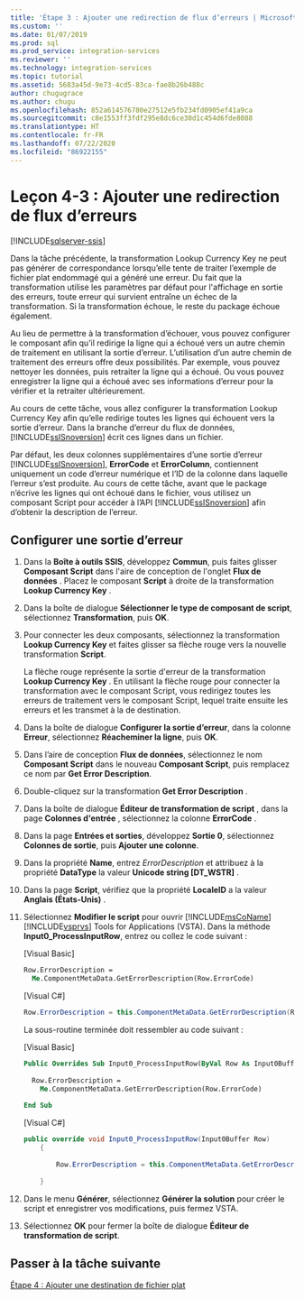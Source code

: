 ```yaml
---
title: 'Étape 3 : Ajouter une redirection de flux d’erreurs | Microsoft Docs'
ms.custom: ''
ms.date: 01/07/2019
ms.prod: sql
ms.prod_service: integration-services
ms.reviewer: ''
ms.technology: integration-services
ms.topic: tutorial
ms.assetid: 5683a45d-9e73-4cd5-83ca-fae8b26b488c
author: chugugrace
ms.author: chugu
ms.openlocfilehash: 852a614576780e27512e5fb234fd0905ef41a9ca
ms.sourcegitcommit: c8e1553ff3fdf295e8dc6ce30d1c454d6fde8088
ms.translationtype: HT
ms.contentlocale: fr-FR
ms.lasthandoff: 07/22/2020
ms.locfileid: "86922155"
---
```

# <a name="lesson-4-3-add-error-flow-redirection"></a>Leçon 4-3 : Ajouter une redirection de flux d’erreurs

[!INCLUDE[sqlserver-ssis](../includes/applies-to-version/sqlserver-ssis.md)]



Dans la tâche précédente, la transformation Lookup Currency Key ne peut pas générer de correspondance lorsqu’elle tente de traiter l’exemple de fichier plat endommagé qui a généré une erreur. Du fait que la transformation utilise les paramètres par défaut pour l'affichage en sortie des erreurs, toute erreur qui survient entraîne un échec de la transformation. Si la transformation échoue, le reste du package échoue également.  
  
Au lieu de permettre à la transformation d’échouer, vous pouvez configurer le composant afin qu’il redirige la ligne qui a échoué vers un autre chemin de traitement en utilisant la sortie d’erreur. L’utilisation d’un autre chemin de traitement des erreurs offre deux possibilités. Par exemple, vous pouvez nettoyer les données, puis retraiter la ligne qui a échoué. Ou vous pouvez enregistrer la ligne qui a échoué avec ses informations d’erreur pour la vérifier et la retraiter ultérieurement.  
  
Au cours de cette tâche, vous allez configurer la transformation Lookup Currency Key afin qu’elle redirige toutes les lignes qui échouent vers la sortie d’erreur. Dans la branche d’erreur du flux de données, [!INCLUDE[ssISnoversion](../includes/ssisnoversion-md.md)] écrit ces lignes dans un fichier.  
  
Par défaut, les deux colonnes supplémentaires d’une sortie d’erreur [!INCLUDE[ssISnoversion](../includes/ssisnoversion-md.md)], **ErrorCode** et **ErrorColumn**, contiennent uniquement un code d’erreur numérique et l’ID de la colonne dans laquelle l’erreur s’est produite. Au cours de cette tâche, avant que le package n’écrive les lignes qui ont échoué dans le fichier, vous utilisez un composant Script pour accéder à l’API [!INCLUDE[ssISnoversion](../includes/ssisnoversion-md.md)] afin d’obtenir la description de l’erreur.  
  
## <a name="configure-an-error-output"></a>Configurer une sortie d’erreur  
  
1.  Dans la **Boîte à outils SSIS**, développez **Commun**, puis faites glisser **Composant Script** dans l'aire de conception de l'onglet **Flux de données** . Placez le composant **Script** à droite de la transformation **Lookup Currency Key** .  
  
2.  Dans la boîte de dialogue **Sélectionner le type de composant de script**, sélectionnez **Transformation**, puis **OK**.  
  
3.  Pour connecter les deux composants, sélectionnez la transformation **Lookup Currency Key** et faites glisser sa flèche rouge vers la nouvelle transformation **Script**.  
  
    La flèche rouge représente la sortie d'erreur de la transformation **Lookup Currency Key** . En utilisant la flèche rouge pour connecter la transformation avec le composant Script, vous redirigez toutes les erreurs de traitement vers le composant Script, lequel traite ensuite les erreurs et les transmet à la de destination.  
  
4.  Dans la boîte de dialogue **Configurer la sortie d’erreur**, dans la colonne **Erreur**, sélectionnez **Réacheminer la ligne**, puis **OK**.  
  
5.  Dans l’aire de conception **Flux de données**, sélectionnez le nom **Composant Script** dans le nouveau **Composant Script**, puis remplacez ce nom par **Get Error Description**.  
  
6.  Double-cliquez sur la transformation **Get Error Description** .  
  
7.  Dans la boîte de dialogue **Éditeur de transformation de script** , dans la page **Colonnes d'entrée** , sélectionnez la colonne **ErrorCode** .  
  
8.  Dans la page **Entrées et sorties**, développez **Sortie 0**, sélectionnez **Colonnes de sortie**, puis **Ajouter une colonne**.  
  
9. Dans la propriété **Name**, entrez *ErrorDescription* et attribuez à la propriété **DataType** la valeur **Unicode string [DT_WSTR]** .  
  
10. Dans la page **Script**, vérifiez que la propriété **LocaleID** a la valeur **Anglais (États-Unis)** .
  
11. Sélectionnez **Modifier le script** pour ouvrir [!INCLUDE[msCoName](../includes/msconame-md.md)] [!INCLUDE[vsprvs](../includes/vsprvs-md.md)] Tools for Applications (VSTA). Dans la méthode **Input0_ProcessInputRow**, entrez ou collez le code suivant :  
  
    [Visual Basic]  
  
    ```vb  
    Row.ErrorDescription =   
      Me.ComponentMetaData.GetErrorDescription(Row.ErrorCode)  
    ```  
  
    [Visual C#]  
  
    ```cs
    Row.ErrorDescription = this.ComponentMetaData.GetErrorDescription(Row.ErrorCode);  
    ```  
  
    La sous-routine terminée doit ressembler au code suivant :  
  
    [Visual Basic]  
  
    ```vb
    Public Overrides Sub Input0_ProcessInputRow(ByVal Row As Input0Buffer)  
  
      Row.ErrorDescription =   
        Me.ComponentMetaData.GetErrorDescription(Row.ErrorCode)  
  
    End Sub  
    ```  
  
    [Visual C#]  
  
    ```cs
    public override void Input0_ProcessInputRow(Input0Buffer Row)  
        {  
  
            Row.ErrorDescription = this.ComponentMetaData.GetErrorDescription(Row.ErrorCode);  
  
        }  
    ```  
  
12. Dans le menu **Générer**, sélectionnez **Générer la solution** pour créer le script et enregistrer vos modifications, puis fermez VSTA.  
  
13. Sélectionnez **OK** pour fermer la boîte de dialogue **Éditeur de transformation de script**.  
  
## <a name="go-to-next-task"></a>Passer à la tâche suivante
[Étape 4 : Ajouter une destination de fichier plat](../integration-services/lesson-4-4-adding-a-flat-file-destination.md)  
  
  
  
